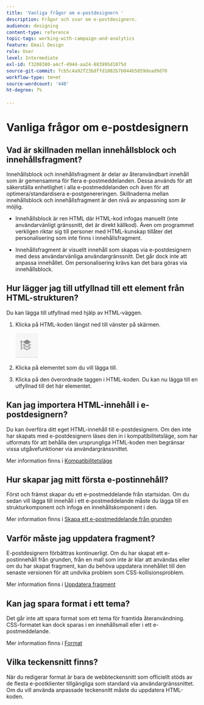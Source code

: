 ```yaml
---
title: 'Vanliga frågor om e-postdesignern '
description: Frågor och svar om e-postdesignern.
audience: designing
content-type: reference
topic-tags: working-with-campaign-and-analytics
feature: Email Design
role: User
level: Intermediate
exl-id: f3208380-a4cf-4944-aa24-883995d1075d
source-git-commit: fcb5c4a92f23bdffd1082b7b044b5859dead9d70
workflow-type: tm+mt
source-wordcount: '440'
ht-degree: 7%

---
```


# Vanliga frågor om e-postdesignern

## Vad är skillnaden mellan innehållsblock och innehållsfragment?

Innehållsblock och innehållsfragment är delar av återanvändbart innehåll som är gemensamma för flera e-postmeddelanden. Dessa används för att säkerställa enhetlighet i alla e-postmeddelanden och även för att optimera/standardisera e-postgenereringen. Skillnaderna mellan innehållsblock och innehållsfragment är den nivå av anpassning som är möjlig.

* Innehållsblock är ren HTML där HTML-kod infogas manuellt (inte användarvänligt gränssnitt, det är direkt källkod). Även om programmet verkligen riktar sig till personer med HTML-kunskap tillåter det personalisering som inte finns i innehållsfragment.

* Innehållsfragment är visuellt innehåll som skapas via e-postdesignern med dess användarvänliga användargränssnitt. Det går dock inte att anpassa innehållet. Om personalisering krävs kan det bara göras via innehållsblock.

## Hur lägger jag till utfyllnad till ett element från HTML-strukturen?

Du kan lägga till utfyllnad med hjälp av HTML-väggen.

1. Klicka på HTML-koden längst ned till vänster på skärmen.

   ![](assets/do-not-localize/breadcrumb.png)

1. Klicka på elementet som du vill lägga till.
1. Klicka på den överordnade taggen i HTML-koden.
Du kan nu lägga till en utfyllnad till det här elementet.

## Kan jag importera HTML-innehåll i e-postdesignern?

Du kan överföra ditt eget HTML-innehåll till e-postdesignern. Om den inte har skapats med e-postdesignern läses den in i kompatibilitetsläge, som har utformats för att behålla den ursprungliga HTML-koden men begränsar vissa utgåvefunktioner via användargränssnittet.

Mer information finns i [Kompatibilitetsläge](../../designing/using/using-existing-content.md#compatibility-mode)

## Hur skapar jag mitt första e-postinnehåll?

Först och främst skapar du ett e-postmeddelande från startsidan.
Om du sedan vill lägga till innehåll i ett e-postmeddelande måste du lägga till en strukturkomponent och infoga en innehållskomponent i den.

Mer information finns i [Skapa ett e-postmeddelande från grunden](../../designing/using/quick-start.md#from-scratch-email)

## Varför måste jag uppdatera fragment?

E-postdesignern förbättras kontinuerligt. Om du har skapat ett e-postinnehåll från grunden, från en mall som inte är klar att användas eller om du har skapat fragment, kan du behöva uppdatera innehållet till den senaste versionen för att undvika problem som CSS-kollisionsproblem.

Mer information finns i [Uppdatera fragment](../../designing/using/designing-content-in-adobe-campaign.md#email-designer-updates)

## Kan jag spara format i ett tema?

Det går inte att spara format som ett tema för framtida återanvändning. CSS-formatet kan dock sparas i en innehållsmall eller i ett e-postmeddelande.

Mer information finns i [Format](../../designing/using/styles.md)

## Vilka teckensnitt finns?

När du redigerar format är bara de webbteckensnitt som officiellt stöds av de flesta e-postklienter tillgängliga som standard via användargränssnittet. Om du vill använda anpassade teckensnitt måste du uppdatera HTML-koden.
